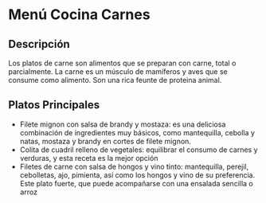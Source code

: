 # Menú Cocina Carnes

## Descripción
Los platos de carne son alimentos que se preparan con carne, total o parcialmente. La carne es un músculo de mamíferos y aves que se consume como alimento. Son una rica feunte de proteina animal.

## Platos Principales
- Filete mignon con salsa de brandy y mostaza: es una deliciosa combinación de ingredientes muy básicos, como mantequilla, cebolla y natas, mostaza y brandy en cortes de filete mignon.
- Colita de cuadril relleno de vegetales: equilibrar el consumo de carnes y verduras, y esta receta es la mejor opción
- Filetes de carne con salsa de hongos y vino tinto: mantequilla, perejil, cebolletas, ajo, pimienta, así como los hongos y vino de su preferencia. Este plato fuerte, que puede acompañarse con una ensalada sencilla o arroz